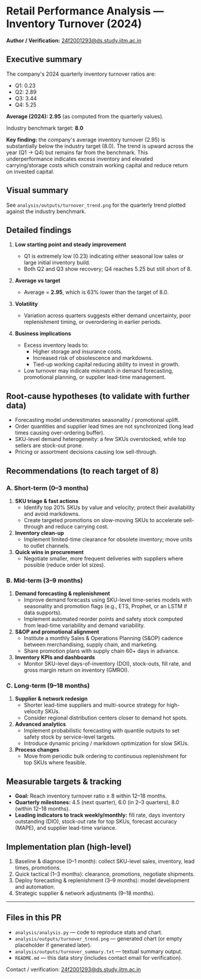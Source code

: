 # Retail Performance Analysis — Inventory Turnover (2024)

**Author / Verification:** 24f2001293@ds.study.iitm.ac.in

## Executive summary
The company's 2024 quarterly inventory turnover ratios are:
- Q1: 0.23
- Q2: 2.89
- Q3: 3.44
- Q4: 5.25

**Average (2024): 2.95** (as computed from the quarterly values).

Industry benchmark target: **8.0**

**Key finding:** the company's average inventory turnover (2.95) is substantially below the industry target (8.0). The trend is upward across the year (Q1 → Q4) but remains far from the benchmark. This underperformance indicates excess inventory and elevated carrying/storage costs which constrain working capital and reduce return on invested capital.

## Visual summary
See `analysis/outputs/turnover_trend.png` for the quarterly trend plotted against the industry benchmark.

## Detailed findings
1. **Low starting point and steady improvement**
   - Q1 is extremely low (0.23) indicating either seasonal low sales or large initial inventory build.
   - Both Q2 and Q3 show recovery; Q4 reaches 5.25 but still short of 8.

2. **Average vs target**
   - Average = **2.95**, which is 63% lower than the target of 8.0.

3. **Volatility**
   - Variation across quarters suggests either demand uncertainty, poor replenishment timing, or overordering in earlier periods.

4. **Business implications**
   - Excess inventory leads to:
     - Higher storage and insurance costs.
     - Increased risk of obsolescence and markdowns.
     - Tied-up working capital reducing ability to invest in growth.
   - Low turnover may indicate mismatch in demand forecasting, promotional planning, or supplier lead-time management.

## Root-cause hypotheses (to validate with further data)
- Forecasting model underestimates seasonality / promotional uplift.
- Order quantities and supplier lead times are not synchronized (long lead times causing over-ordering buffer).
- SKU-level demand heterogeneity: a few SKUs overstocked, while top sellers are stock-out prone.
- Pricing or assortment decisions causing low sell-through.

## Recommendations (to reach target of 8)
### A. Short-term (0–3 months)
1. **SKU triage & fast actions**
   - Identify top 20% SKUs by value and velocity; protect their availability and avoid markdowns.
   - Create targeted promotions on slow-moving SKUs to accelerate sell-through and reduce carrying cost.
2. **Inventory clean-up**
   - Implement limited-time clearance for obsolete inventory; move units to outlet channels.
3. **Quick wins in procurement**
   - Negotiate smaller, more frequent deliveries with suppliers where possible (reduce order lot sizes).

### B. Mid-term (3–9 months)
1. **Demand forecasting & replenishment**
   - Improve demand forecasts using SKU-level time-series models with seasonality and promotion flags (e.g., ETS, Prophet, or an LSTM if data supports).
   - Implement automated reorder points and safety stock computed from lead-time variability and demand variability.
2. **S&OP and promotional alignment**
   - Institute a monthly Sales & Operations Planning (S&OP) cadence between merchandising, supply chain, and marketing.
   - Share promotion plans with supply chain 60+ days in advance.
3. **Inventory KPIs and dashboards**
   - Monitor SKU-level days-of-inventory (DOI), stock-outs, fill rate, and gross margin return on inventory (GMROI).

### C. Long-term (9–18 months)
1. **Supplier & network redesign**
   - Shorter lead-time suppliers and multi-source strategy for high-velocity SKUs.
   - Consider regional distribution centers closer to demand hot spots.
2. **Advanced analytics**
   - Implement probabilistic forecasting with quantile outputs to set safety stock by service-level targets.
   - Introduce dynamic pricing / markdown optimization for slow SKUs.
3. **Process changes**
   - Move from periodic bulk ordering to continuous replenishment for top SKUs where feasible.

## Measurable targets & tracking
- **Goal:** Reach inventory turnover ratio ≥ 8 within 12–18 months.
- **Quarterly milestones:** 4.5 (next quarter), 6.0 (in 2–3 quarters), 8.0 (within 12–18 months).
- **Leading indicators to track weekly/monthly:** fill rate, days inventory outstanding (DIO), stock-out rate for top SKUs, forecast accuracy (MAPE), and supplier lead-time variance.

## Implementation plan (high-level)
1. Baseline & diagnose (0–1 month): collect SKU-level sales, inventory, lead times, promotions.
2. Quick tactical (1–3 months): clearance, promotions, negotiate shipments.
3. Deploy forecasting & replenishment (3–9 months): model development and automation.
4. Strategic supplier & network adjustments (9–18 months).

---

## Files in this PR
- `analysis/analysis.py` — code to reproduce stats and chart.
- `analysis/outputs/turnover_trend.png` — generated chart (or empty placeholder if generated later).
- `analysis/outputs/turnover_summary.txt` — textual summary output.
- `README.md` — this data story (includes contact email for verification).

Contact / verification: 24f2001293@ds.study.iitm.ac.in
